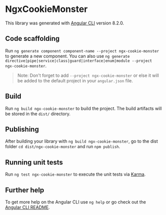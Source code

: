 # NgxCookieMonster

This library was generated with [Angular CLI](https://github.com/angular/angular-cli) version 8.2.0.

## Code scaffolding

Run `ng generate component component-name --project ngx-cookie-monster` to generate a new component. You can also use `ng generate directive|pipe|service|class|guard|interface|enum|module --project ngx-cookie-monster`.
> Note: Don't forget to add `--project ngx-cookie-monster` or else it will be added to the default project in your `angular.json` file. 

## Build

Run `ng build ngx-cookie-monster` to build the project. The build artifacts will be stored in the `dist/` directory.

## Publishing

After building your library with `ng build ngx-cookie-monster`, go to the dist folder `cd dist/ngx-cookie-monster` and run `npm publish`.

## Running unit tests

Run `ng test ngx-cookie-monster` to execute the unit tests via [Karma](https://karma-runner.github.io).

## Further help

To get more help on the Angular CLI use `ng help` or go check out the [Angular CLI README](https://github.com/angular/angular-cli/blob/master/README.md).
